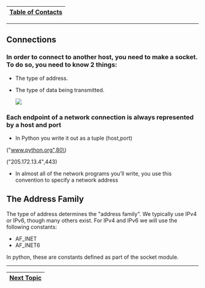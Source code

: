 |[Table of Contacts](/00-Table-of-Contents.md)|
|---|

---

## **Connections**

### In order to connect to another host, you need to make a socket. To do so, you need to know 2 things:

* The type of address.
* The type of data being transmitted.

  ![](../../.gitbook/assets/sock_con.PNG)

### Each endpoint of a network connection is always represented by a host and port

* In Python you write it out as a tuple \(host,port\)

\("www.python.org",80\)

\("205.172.13.4",443\)

* In almost all of the network programs you’ll write, you use this convention to specify a network address

## **The Address Family**

The type of address determines the "address family". We typically use IPv4 or IPv6, though many others exist. For IPv4 and IPv6 we will use the following constants:

* AF\_INET
* AF\_INET6

In python, these are constants defined as part of the socket module.

---

|[Next Topic](/03-intro-to-sockets/bsd-socket-api/client-server-model.md)|
|---|
